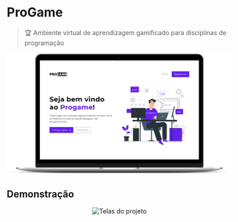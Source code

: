 # ProGame

>
> :trophy: Ambiente virtual de aprendizagem gamificado para disciplinas de programação
>

<p align="center">
  <img alt="Tela inicial do projeto" src="progame/static/progame/img/site-home.png" />
</p>

## Demonstração

<p align="center">
  <img alt="Telas do projeto" src="progame/static/progame/img/site-demonstracao.gif" width="70%" />
</p>
